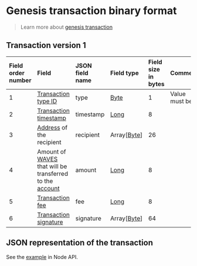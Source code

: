 # Genesis transaction binary format

> Learn more about [genesis transaction](/en/blockchain/transaction-type/genesis-transaction.md)

## Transaction version 1

| Field order number | Field | JSON field name | Field type | Field size in bytes | Comment |
| :--- | :--- | :--- | :--- | :--- | :--- |
| 1 | [Transaction type ID](/en/blockchain/transaction-type.md) |type| [Byte](/en/blockchain/blockchain/blockchain-data-types.md) | 1 | Value must be 1 |
| 2 | [Transaction timestamp](/en/blockchain/transaction/transaction-timestamp.md) | timestamp | [Long](/en/blockchain/blockchain/blockchain-data-types.md) | 8 |  |
| 3 | [Address](/en/blockchain/account/address.md) of the recipient | recipient | Array[[Byte](/en/blockchain/blockchain/blockchain-data-types.md)] | 26 |  |
| 4 | Amount of [WAVES](/en/blockchain/token/waves.md) that will be transferred to the [account](/en/blockchain/account.md) | amount | [Long](/en/blockchain/blockchain/blockchain-data-types.md) | 8 |  |
| 5 | [Transaction fee](/en/blockchain/transaction/transaction-fee.md) |fee | [Long](/en/blockchain/blockchain/blockchain-data-types.md) | 8 |  |
| 6 | [Transaction signature](/en/blockchain/transaction/transaction-signature.md) | signature | Array[[Byte](/en/blockchain/blockchain/blockchain-data-types.md)] | 64 |  | |


## JSON representation of the transaction

See the [example](https://nodes.wavesplatform.com/transactions/info/2DVtfgXjpMeFf2PQCqvwxAiaGbiDsxDjSdNQkc5JQ74eWxjWFYgwvqzC4dn7iB1AhuM32WxEiVi1SGijsBtYQwn8) in Node API.
